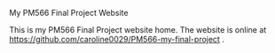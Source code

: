 My PM566 Final Project Website


This is my PM566 Final Project website home. The website is online at https://github.com/caroline0029/PM566-my-final-project .
